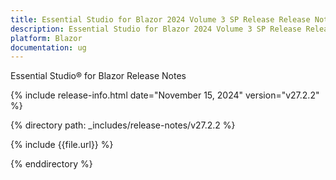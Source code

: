```yaml
---
title: Essential Studio for Blazor 2024 Volume 3 SP Release Release Notes  
description: Essential Studio for Blazor 2024 Volume 3 SP Release Release Notes  
platform: Blazor
documentation: ug
---
```


Essential Studio&reg; for Blazor Release Notes  

{% include release-info.html date="November 15, 2024"  version="v27.2.2" %}

{% directory path: _includes/release-notes/v27.2.2 %}

{% include {{file.url}} %}

{% enddirectory %}